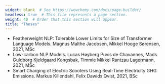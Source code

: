 ```yaml
---
widget: blank  # See https://wowchemy.com/docs/page-builder/
headless: true  # This file represents a page section.
weight: 40  # Order that this section will appear.
title: "Theses"
---
```

* Featherweight NLP: Tolerable Lower Limits for Size of Transformer Language Models. Magnus Malthe Jacobsen, Mikkel Hooge Sørensen, 2021, MSc
* Low-carbon NLP Models. Lucas Høyberg Puvis de Chavannes, Mads Guldborg Kjeldgaard Kongsbak, Timmie Mikkel Rantzau Lagermann, 2021, MSc
* Smart Charging of Electric Scooters Using Real-Time Electricity GHG Emissions. Markus Killendahl, Felix Dawids Qvist, 2021, BSc
